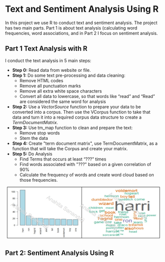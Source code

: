 # Text and Sentiment Analysis Using R
In this project we use R to conduct text and sentiment analysis. The project has two main parts. Part 1 is about text analysis (calculating word frequencies, word associations,  and in Part 2 I focus on sentiment analysis.
## Part 1 Text Analysis with R
I conduct the text analysis in 5 main steps:
- **Step 0:** Read data from website or file.
- **Step 1:** Do some text pre-processing and data cleaning:
  * Remove HTML codes
  * Remove all punctuation marks
  * Remove all extra white space characters
  * Convert all data to lowercase, so that words like “read” and “Read” are considered the same word for analysis
- **Step 2:** Use a *VectorSource* function to prepare your data to be converted into a corpus. Then use the VCorpus function to take that data and turn it into a required corpus data structure to create a *TermDocumentMatrix*.
- **Step 3:** Use tm_map function to clean and prepare the text:
  * Remove stop words
  * Stem the data
- **Step 4:** Create "term document matrix", use TermDocumentMatrix, as a function that will take the Corpus  and create your matrix.
- **Step 5:** Do Analysis
  * Find Terms that occurs at least “???” times
  * Find words associated with "???" based on a given correlation of 90%
  * Calculate the frequency of words and create word cloud based on those frequencies. 

![wordcloud](images/01_WC.jpg)

## Part 2: Sentiment Analysis Using R

